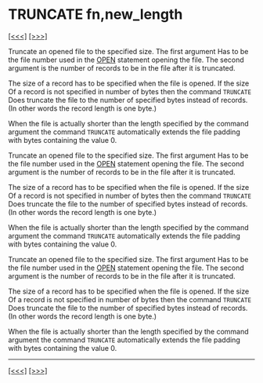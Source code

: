 # TRUNCATE fn,new\_length

[\[\<\<\<\]](ug_25.200.md) [\[\>\>\>\]](ug_25.202.md)

Truncate an opened file to the specified size. The first argument Has to
be the file number used in the [OPEN](ug_12.14.1.md) statement opening
the file. The second argument is the number of records to be in the file
after it is truncated.

The size of a record has to be specified when the file is opened. If the
size Of a record is not specified in number of bytes then the command
`TRUNCATE` Does truncate the file to the number of specified bytes
instead of records. (In other words the record length is one byte.)

When the file is actually shorter than the length specified by the
command argument the command `TRUNCATE` automatically extends the file
padding with bytes containing the value 0.

Truncate an opened file to the specified size. The first argument Has to
be the file number used in the [OPEN](ug_12.14.1.md) statement opening
the file. The second argument is the number of records to be in the file
after it is truncated.

The size of a record has to be specified when the file is opened. If the
size Of a record is not specified in number of bytes then the command
`TRUNCATE` Does truncate the file to the number of specified bytes
instead of records. (In other words the record length is one byte.)

When the file is actually shorter than the length specified by the
command argument the command `TRUNCATE` automatically extends the file
padding with bytes containing the value 0.

Truncate an opened file to the specified size. The first argument Has to
be the file number used in the [OPEN](ug_12.14.1.md) statement opening
the file. The second argument is the number of records to be in the file
after it is truncated.

The size of a record has to be specified when the file is opened. If the
size Of a record is not specified in number of bytes then the command
`TRUNCATE` Does truncate the file to the number of specified bytes
instead of records. (In other words the record length is one byte.)

When the file is actually shorter than the length specified by the
command argument the command `TRUNCATE` automatically extends the file
padding with bytes containing the value 0.

-----

[\[\<\<\<\]](ug_25.200.md) [\[\>\>\>\]](ug_25.202.md)
